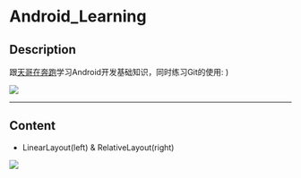 # Android_Learning

## Description

跟[天哥在奔跑](https://www.jianshu.com/p/cd569bb2e3ef)学习Android开发基础知识，同时练习Git的使用:  )

![](https://pic.taifua.com/Picture/android/androidlearning.png)

***

## Content

- LinearLayout(left) & RelativeLayout(right)

![](https://pic.taifua.com/Picture/android/linearandrelative.png)
